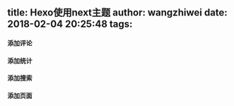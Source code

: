 title: Hexo使用next主题
author: wangzhiwei
date: 2018-02-04 20:25:48
tags:
---
#### 添加评论
#### 添加统计
#### 添加搜索
#### 添加页面